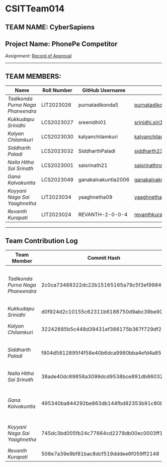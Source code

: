 # CSITTeam014

## TEAM NAME: CyberSapiens

## Project Name: PhonePe Competitor  
*Assignment:* [Record of Approval](https://github.com/IIITLucknowSWEngg/Assignment/issues/12)

---

## TEAM MEMBERS:

| Name                           | Roll Number  | GitHub Username          | Email                          |
|--------------------------------|--------------|---------------------------|--------------------------------|
| *Tadikonda Purna Naga Phaneendra* | LIT2023026 | purnatadikonda5          | purnatadikonda5@gmail.com      |
| *Kukkudapu Srinidhi*         | LCS2023027   | sreenidhi01              | srinidhi.siri17@gmail.com      |
| *Kalyan Chilamkuri*          | LCS2023030   | kalyanchilamkuri         | kalyanchilamkuri8@gmail.com    |
| *Siddharth Paladi*           | LCS2023032   | SiddharthPaladi          | siddharth2304p@gmail.com       |
| *Nalla Hitha Sai Srinath*    | LCS2023001   | saisrinath21             | saisrinathnalla@gmail.com      |
| *Gana Kalvakuntla*           | LCS2023049   | ganakalvakuntla2006      | ganakalvakuntla@gmail.com      |
| *Koyyani Naga Sai Yaaghnetha*| LIT2023034   | yaaghnetha09             | yaaghnethak@gmail.com          |
| *Revanth Kurapati*           | LIT2023024   | REVANTH-2-0-0-4          | revanthkurapati56@gmail.com    |

---

## Team Contribution Log  

| Team Member                    | Commit Hash        | Commit Description                                                             | Date       |
|--------------------------------|--------------------|---------------------------------------------------------------------------------|------------|
| *Tadikonda Purna Naga Phaneendra* | 2c0ca73488322dc22b15165165a79c5f3ef9984f | Updated Cross_Reference_Matrix.md, added SRS.md file and defined the mapping of test cases in Cross_Reference_Matrix.md | 2024-12-08 |
| *Kukkudapu Srinidhi*           | d0f924d2c10155c62311b6188750d9abc39be909  | Updated the test.md and added the test cases                                    | 2024-12-05 |
| *Kalyan Chilamkuri*            | 32242885b5c448d39431ef366175b367f729df24   | created  project.md                                                     |2024 - 09-17|
| *Siddharth Paladi*             | f804d5812895f4f58e40b6dca9980bba4efd4a85  | Updated the Stakeholder Register Table and added relevant details for each stakeholder | 2024-12-01 |
| *Nalla Hitha Sai Srinath*      | 38ade40dc89858a3099dcd9538bce891db86032a  | Created Architecture.md and added most of the C4 model diagrams                | 2024-11-17 |
| *Gana Kalvakuntla*             | 495340ba844292be863db144fbd82353b91c80b3  | Created urd.md documenting project requirements and updated srs.md with error case and use case diagrams | 2024-11-30 |
| *Koyyani Naga Sai Yaaghnetha*  | 745dc3bd005fb24c77664cd2278db00ec0003ff1  | Added Project Scope and Methodology Document with relevant details required for each                      | 2024-12-07 |
| *Revanth Kurapati*             | 508e7a39e9bf81bac8dcf519dddee6f059ff2148  | Updated the uptime and downtime values table                                   | 2024-11-30 |
